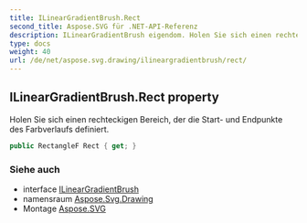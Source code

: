 ```yaml
---
title: ILinearGradientBrush.Rect
second_title: Aspose.SVG für .NET-API-Referenz
description: ILinearGradientBrush eigendom. Holen Sie sich einen rechteckigen Bereich der die Start und Endpunkte des Farbverlaufs definiert.
type: docs
weight: 40
url: /de/net/aspose.svg.drawing/ilineargradientbrush/rect/
---
```

## ILinearGradientBrush.Rect property

Holen Sie sich einen rechteckigen Bereich, der die Start- und Endpunkte des Farbverlaufs definiert.

```csharp
public RectangleF Rect { get; }
```

### Siehe auch

* interface [ILinearGradientBrush](../)
* namensraum [Aspose.Svg.Drawing](../../ilineargradientbrush/)
* Montage [Aspose.SVG](../../../)


